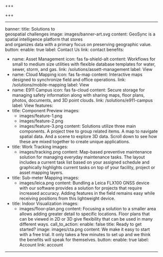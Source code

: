 +++

+++

***

banner:
title: Solutions to<br> geospatial challenges
image: images/banner-art.svg
content: GeoSync is a spatial intelligence platform that stores <br> and organizes
data with a primary focus on preserving geographic value.
button:
enable: true
label: Contact Us
link: contact
benefits:

* name: Asset Management
  icon: fas fa-shield-alt
  content: Workflows for small to medium size utilities with flexible database templates for water, sewer, storm, and gas.
  link: /solutions/assett-management
  label: View
* name: Cloud Mapping
  icon: fas fa-map
  content: Interactive maps designed to synchronize field and office operations.
  link: /solutions/mobile-mapping
  label: View
* name: E911 Campus
  icon: fas fa-cloud
  content: Secure storage for managing safety information along with sharing maps, floor plans, photos, documents, and 3D point clouds.
  link: /solutions/e911-campus
  label: View
  features:
* title: Component Preview
  images:
  * images/feature-1.png
  * images/feature-2.png
  * images/feature-3.png
    content: Solutions utilize three main components. A project tree to group related items. A map to navigate spatial data. And a scene to explore 3D data. Scroll down to see how these are mixed together to create unique applications.
* title: Work Tracking
  images:
  * images/tracking.png
    content: Map-based preventive maintenance solution for managing everyday maintenance tasks. The layout includes a current task list based on your assigned schedule and graphically highlights current tasks on top of your facility, project or asset mapping layers.
* title: Sub-meter Mapping
  images:
  * images/leica.png
    content: Bundling a Leica FLX100 GNSS device with our software provides a solution for projects that require increased accuracy. Adding features in the field remains easy while receiving positions from this lightweight device.
* title: Indoor Visualization
  images:
  * images/floor-plan.png
    content: Focusing a solution to a smaller area allows adding greater detail to specific locations. Floor plans that can be viewed in 2D or 3D give flexibility that can be used in many different ways.
    call\_to\_action:
    enable: false
    title: Ready to get started?
    image: images/cta.png
    content: We make it easy to start with a free trial. It only takes a few minutes
    to set up and we think the benefits will speak for themselves.
    button:
    enable: true
    label: Account
    link: account

***
